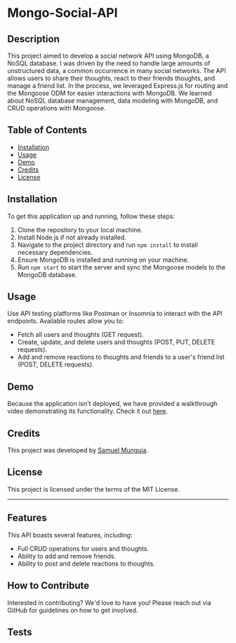 # Mongo-Social-API

## Description

This project aimed to develop a social network API using MongoDB, a NoSQL database. I was driven by the need to handle large amounts of unstructured data, a common occurrence in many social networks. The API allows users to share their thoughts, react to their friends thoughts, and manage a friend list. In the process, we leveraged Express.js for routing and the Mongoose ODM for easier interactions with MongoDB. We learned about NoSQL database management, data modeling with MongoDB, and CRUD operations with Mongoose.

## Table of Contents

- [Installation](#installation)
- [Usage](#usage)
- [Demo](#demo)
- [Credits](#credits)
- [License](#license)

## Installation

To get this application up and running, follow these steps:

1. Clone the repository to your local machine.
2. Install Node.js if not already installed.
3. Navigate to the project directory and run `npm install` to install necessary dependencies.
4. Ensure MongoDB is installed and running on your machine.
5. Run `npm start` to start the server and sync the Mongoose models to the MongoDB database.

## Usage

Use API testing platforms like Postman or Insomnia to interact with the API endpoints. Available routes allow you to:

- Fetch all users and thoughts (GET request).
- Create, update, and delete users and thoughts (POST, PUT, DELETE requests).
- Add and remove reactions to thoughts and friends to a user's friend list (POST, DELETE requests).

## Demo

Because the application isn't deployed, we have provided a walkthrough video demonstrating its functionality. Check it out [here](LINK_TO_YOUR_VIDEO).

## Credits

This project was developed by [Samuel Munguia](https://www.github.com/samuel-6). 

## License

This project is licensed under the terms of the MIT License.

---

## Features

This API boasts several features, including:

- Full CRUD operations for users and thoughts.
- Ability to add and remove friends.
- Ability to post and delete reactions to thoughts.

## How to Contribute

Interested in contributing? We'd love to have you! Please reach out via GitHub for guidelines on how to get involved.

## Tests